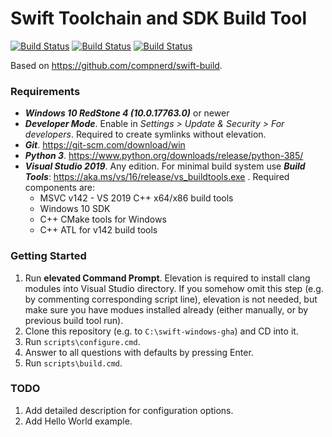 # Swift Toolchain and SDK Build Tool
[![Build Status](https://github.com/lxbndr/swift-windows-gha/workflows/swift-master/badge.svg)](https://github.com/lxbndr/swift-windows-gha/actions?query=workflow%3Aswift-master) [![Build Status](https://github.com/lxbndr/swift-windows-gha/workflows/swift-5.3/badge.svg)](https://github.com/lxbndr/swift-windows-gha/actions?query=workflow%3Aswift-5.3) [![Build Status](https://github.com/lxbndr/swift-windows-gha/workflows/swift-build-script/badge.svg)](https://github.com/lxbndr/swift-windows-gha/actionshttps://github.com/lxbndr/swift-windows-gha/actions?query=workflow%3Aswift-build-script)

Based on https://github.com/compnerd/swift-build.

### Requirements
- **_Windows 10 RedStone 4 (10.0.17763.0)_** or newer
- **_Developer Mode_**. Enable in _Settings > Update & Security > For developers_. Required to create symlinks without elevation.
- **_Git_**. https://git-scm.com/download/win 
- **_Python 3_**. https://www.python.org/downloads/release/python-385/ 
- **_Visual Studio 2019_**. Any edition. For minimal build system use **_Build Tools_**: https://aka.ms/vs/16/release/vs_buildtools.exe . Required components are:
  - MSVC v142 - VS 2019 C++ x64/x86 build tools
  - Windows 10 SDK
  - C++ CMake tools for Windows
  - C++ ATL for v142 build tools

### Getting Started
1. Run **elevated Command Prompt**. Elevation is required to install clang modules into Visual Studio directory. If you somehow omit this step (e.g. by commenting corresponding script line), elevation is not needed, but make sure you have modues installed already (either manually, or by previous build tool run).
2. Clone this repository (e.g. to `C:\swift-windows-gha`) and CD into it.
3. Run `scripts\configure.cmd`.
4. Answer to all questions with defaults by pressing Enter.
5. Run `scripts\build.cmd`.

### TODO
1. Add detailed description for configuration options.
2. Add Hello World example.
